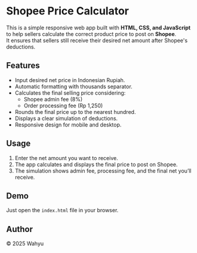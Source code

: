 # Shopee Price Calculator

This is a simple responsive web app built with **HTML, CSS, and JavaScript** to help sellers calculate the correct product price to post on **Shopee**.  
It ensures that sellers still receive their desired net amount after Shopee's deductions.

## Features
- Input desired net price in Indonesian Rupiah.
- Automatic formatting with thousands separator.
- Calculates the final selling price considering:
  - Shopee admin fee (8%)
  - Order processing fee (Rp 1,250)
- Rounds the final price up to the nearest hundred.
- Displays a clear simulation of deductions.
- Responsive design for mobile and desktop.

## Usage
1. Enter the net amount you want to receive.
2. The app calculates and displays the final price to post on Shopee.
3. The simulation shows admin fee, processing fee, and the final net you’ll receive.

## Demo
Just open the `index.html` file in your browser.

## Author
© 2025 Wahyu
